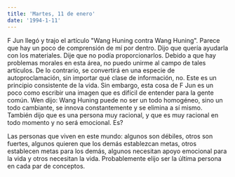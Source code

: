 ```yaml
---
title: 'Martes, 11 de enero'
date: '1994-1-11'
---
```

F Jun llegó y trajo el artículo "Wang Huning contra Wang Huning". Parece que hay un poco de comprensión de mí por dentro. Dijo que quería ayudarla con los materiales. Dije que no podía proporcionarlos. Debido a que hay problemas morales en esta área, no puedo unirme al campo de tales artículos. De lo contrario, se convertirá en una especie de autoproclamación, sin importar qué clase de información, no. Este es un principio consistente de la vida. Sin embargo, esta cosa de F Jun es un poco como escribir una imagen que es difícil de entender para la gente común. Wen dijo: Wang Huning puede no ser un todo homogéneo, sino un todo cambiante, se innova constantemente y se elimina a sí mismo. También dijo que es una persona muy racional, y que es muy racional en todo momento y no será emocional. Es?

Las personas que viven en este mundo: algunos son débiles, otros son fuertes, algunos quieren que los demás establezcan metas, otros establecen metas para los demás, algunos necesitan apoyo emocional para la vida y otros necesitan la vida. Probablemente elijo ser la última persona en cada par de conceptos.